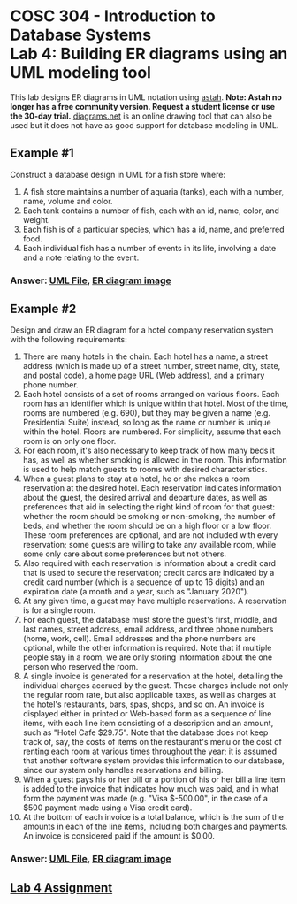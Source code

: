 # COSC 304 - Introduction to Database Systems<br>Lab 4: Building ER diagrams using an UML modeling tool

This lab designs ER diagrams in UML notation using [astah](http://astah.net/editions). <strong>Note: Astah no longer has a free community version. Request a student license or use the 30-day trial.</strong> <a href="https://diagrams.net/">diagrams.net</a> is an online drawing tool that can also be used but it does not have as good support for database modeling in UML.</p>

<h2>Example #1</h2>

<p>Construct a database design in UML for a fish store where:</p>

<ol>
<li>A fish store maintains a number of aquaria (tanks), each with a number, name, volume and color.  </li>
<li>Each tank contains a number of fish, each with an id, name, color, and weight. </li>
<li>Each fish is of a particular species, which has a id, name, and preferred food.</li>
<li>Each individual fish has a number of events in its life, involving a date and a note relating to the event.</li>
</ol>

<h3>Answer: <a href="FishStore.asta">UML File</a>, <a href="FishStore.png">ER diagram image</a></h3>



<h2>Example #2</h2>

<p>Design and draw an ER diagram for a hotel company reservation system with the following requirements:</p>

<ol>
<li>There are many hotels in the chain. Each hotel has a name, a street address (which is made up of a street number, street name, city, state, and postal code), a home page URL (Web address), and a primary phone number. </li>

<li>Each hotel consists of a set of rooms arranged on various floors. Each room has an identifier which is unique within that hotel. Most of the time, rooms are numbered (e.g. 690), but they may be given a name (e.g. Presidential Suite) instead, so long as the name or number is unique within the hotel. Floors are numbered. For simplicity, assume that each room is on only one floor.</li>

<li>For each room, it's also necessary to keep track of how many beds it has, as well as whether smoking is allowed in the room. This information is used to help match guests to rooms with desired characteristics.</li>

<li>When a guest plans to stay at a hotel, he or she makes a room reservation at the desired hotel. Each reservation indicates information about the guest, the desired arrival and departure dates, as well as preferences that aid in selecting the right kind of room for that guest: whether the room should be smoking or non-smoking, the number of beds, and whether the room should be on a high floor or a low floor. These room preferences are optional, and are not included with every reservation; some guests are willing to take any available room, while some only care about some preferences but not others.</li>

<li>Also required with each reservation is information about a credit card that is used to secure the reservation; credit cards are indicated by a credit card number (which is a sequence of up to 16 digits) and an expiration date (a month and a year, such as "January 2020"). </li>

<li>At any given time, a guest may have multiple reservations. A reservation is for a single room.</li>

<li>For each guest, the database must store the guest's first, middle, and last names, street address, email address, and three phone numbers (home, work, cell). Email addresses and the phone numbers are optional, while the other information is required. Note that if multiple people stay in a room, we are only storing information about the one person who reserved the room.</li>

<li>A single invoice is generated for a reservation at the hotel, detailing the individual charges accrued by the guest. These charges include not only the regular room rate, but also applicable taxes, as well as charges at the hotel's restaurants, bars, spas, shops, and so on. An invoice is displayed either in printed or Web-based form as a sequence of line items, with each line item consisting of a description and an amount, such as "Hotel Cafe $29.75". Note that the database does not keep track of, say, the costs of items on the restaurant's menu or the cost of renting each room at various times throughout the year; it is assumed that another software system provides this information to our database, since our system only handles reservations and billing. </li>

<li>When a guest pays his or her bill or a portion of his or her bill a line item is added to the invoice that indicates how much was paid, and in what form the payment was made (e.g. "Visa $-500.00", in the case of a $500 payment made using a Visa credit card).</li>

<li>At the bottom of each invoice is a total balance, which is the sum of the amounts in each of the line items, including both charges and payments. An invoice is considered paid if the amount is $0.00. </li>
</ol>


<h3>Answer: <a href="HotelReservationSystem.asta">UML File</a>, <a href="HotelReservationSystem.png">ER diagram image</a></h3>


<h2><a href="Assign/index.html">Lab 4 Assignment</a></h2>

